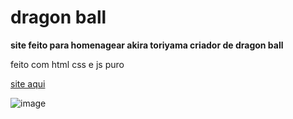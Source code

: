 # dragon ball
**site feito para homenagear akira toriyama criador de dragon ball**


feito com html css e js puro

[site aqui](https://dragon-ball-beryl.vercel.app/)

![image](https://github.com/ggvictor/dragon_ball/assets/107512940/0c55853e-f1ee-48ff-b1bb-bb469a2afacd)
